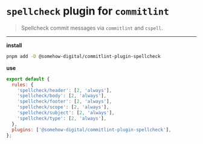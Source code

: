 # `spellcheck` plugin for `commitlint`

> Spellcheck commit messages via `commitlint` and `cspell`.

---

**install**

```sh
pnpm add -D @somehow-digital/commitlint-plugin-spellcheck
```

**use**

```js
export default {
  rules: {
    'spellcheck/header': [2, 'always'],
    'spellcheck/body': [2, 'always'],
    'spellcheck/footer': [2, 'always'],
    'spellcheck/scope': [2, 'always'],
    'spellcheck/subject': [2, 'always'],
    'spellcheck/type': [2, 'always'],
  },
  plugins: ['@somehow-digital/commitlint-plugin-spellcheck'],
};
```
